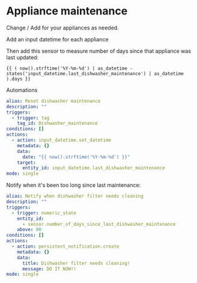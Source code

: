 # Appliance maintenance

Change / Add for your appliances as needed.

Add an input datetime for each appliance

Then add this sensor to measure number of days since that appliance was last updated:

```jinja
{{ ( now().strftime('%Y-%m-%d') | as_datetime - states('input_datetime.last_dishwasher_maintenance') | as_datetime ).days }}
```

Automations
```yaml
alias: Reset dishwasher maintenance
description: ""
triggers:
  - trigger: tag
    tag_id: Dishwasher_maintenance
conditions: []
actions:
  - action: input_datetime.set_datetime
    metadata: {}
    data:
      date: "{{ now().strftime('%Y-%m-%d') }}"
    target:
      entity_id: input_datetime.last_dishwasher_maintenance
mode: single
```

Notify when it's been too long since last maintenance:

```yaml
alias: Notify when dishwasher filter needs cleaning
description: ""
triggers:
  - trigger: numeric_state
    entity_id:
      - sensor.number_of_days_since_last_dishwasher_maintenance
    above: 90
conditions: []
actions:
  - action: persistent_notification.create
    metadata: {}
    data:
      title: Dishwasher filter needs cleaning!
      message: DO IT NOW!!
mode: single
```
